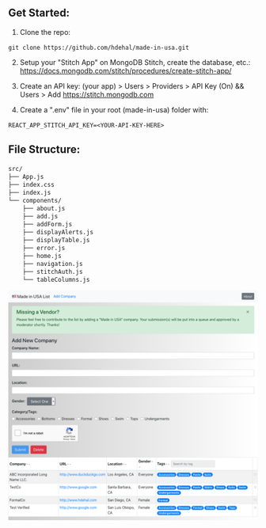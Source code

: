 ## Get Started:
1. Clone the repo:
```
git clone https://github.com/hdehal/made-in-usa.git
```
2. Setup your "Stitch App" on MongoDB Stitch, create the database, etc.:
https://docs.mongodb.com/stitch/procedures/create-stitch-app/

3. Create an API key: (your app) > Users > Providers > API Key (On) && Users > Add
https://stitch.mongodb.com

4. Create a ".env" file in your root (made-in-usa) folder with:
```
REACT_APP_STITCH_API_KEY=<YOUR-API-KEY-HERE>
```

## File Structure:

```
src/
├── App.js
├── index.css
├── index.js
└── components/
    ├── about.js
    ├── add.js
    ├── addForm.js
    ├── displayAlerts.js
    ├── displayTable.js
    ├── error.js
    ├── home.js
    ├── navigation.js
    ├── stitchAuth.js
    └── tableColumns.js
```

![Screenshot](https://github.com/hdehal/made-in-usa/raw/master/public/app_readme_screenshot.png)